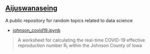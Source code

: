 ## [Aijuswanaseing](https://en.wikipedia.org/wiki/Aijuswanaseing)

A public repository for random topics related to data science

* [johnson_covid19.ipynb](notebook/johnson_covid19.ipynb)

> A worksheet for calculating the real-time COVID-19 effective reproduction number R<sub>t</sub> within the Johnson County of Iowa
